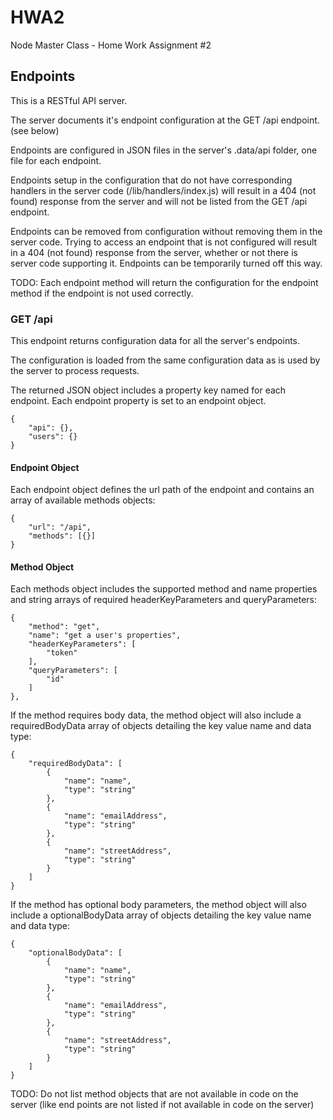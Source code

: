 # HWA2
Node Master Class - Home Work Assignment #2 


## Endpoints

This is a RESTful API server. 

The server documents it's endpoint configuration at the GET /api endpoint. (see below)

Endpoints are configured in JSON files in the server's .data/api folder, one file for each endpoint.

Endpoints setup in the configuration that do not have corresponding handlers in the server code (/lib/handlers/index.js) will result in a 404 (not found) response from the server and will not be listed from the GET /api endpoint.

Endpoints can be removed from configuration without removing them in the server code. Trying to access an endpoint that is not configured will result in a 404 (not found) response from the server, whether or not there is server code supporting it. Endpoints can be temporarily turned off this way.

TODO: Each endpoint method will return the configuration for the endpoint method if the endpoint is not used correctly.

### GET /api
This endpoint returns configuration data for all the server's endpoints. 

The configuration is loaded from the same configuration data as is used by the server to process requests.

The returned JSON object includes a property key named for each endpoint. Each endpoint property is set to an endpoint object.

    {
        "api": {},
        "users": {}
    }

#### Endpoint Object
Each endpoint object defines the url path of the endpoint and contains an array of available methods objects:

    {
        "url": "/api",
        "methods": [{}]
    }

#### Method Object
Each methods object includes the supported method and name properties and string arrays of required headerKeyParameters and queryParameters:

    {
        "method": "get",
        "name": "get a user's properties",
        "headerKeyParameters": [
            "token"
        ],
        "queryParameters": [
            "id"
        ]
    },

If the method requires body data, the method object will also include a requiredBodyData array of objects detailing the key value name and data type:

    {
        "requiredBodyData": [
            {
                "name": "name",
                "type": "string"
            },
            {
                "name": "emailAddress",
                "type": "string"
            },
            {
                "name": "streetAddress",
                "type": "string"
            }
        ]
    }

If the method has optional body parameters, the method object will also include a optionalBodyData array of objects detailing the key value name and data type:

    {
        "optionalBodyData": [
            {
                "name": "name",
                "type": "string"
            },
            {
                "name": "emailAddress",
                "type": "string"
            },
            {
                "name": "streetAddress",
                "type": "string"
            }
        ]
    }

TODO: Do not list method objects that are not available in code on the server (like end points are not listed if not available in code on the server)